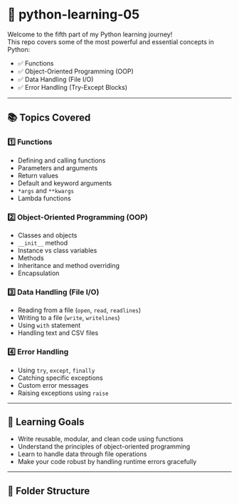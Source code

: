 # 🐍 python-learning-05

Welcome to the fifth part of my Python learning journey!  
This repo covers some of the most powerful and essential concepts in Python:

- ✅ Functions
- ✅ Object-Oriented Programming (OOP)
- ✅ Data Handling (File I/O)
- ✅ Error Handling (Try-Except Blocks)

---

## 📚 Topics Covered

### 1️⃣ Functions
- Defining and calling functions
- Parameters and arguments
- Return values
- Default and keyword arguments
- `*args` and `**kwargs`
- Lambda functions

### 2️⃣ Object-Oriented Programming (OOP)
- Classes and objects
- `__init__` method
- Instance vs class variables
- Methods
- Inheritance and method overriding
- Encapsulation

### 3️⃣ Data Handling (File I/O)
- Reading from a file (`open`, `read`, `readlines`)
- Writing to a file (`write`, `writelines`)
- Using `with` statement
- Handling text and CSV files

### 4️⃣ Error Handling
- Using `try`, `except`, `finally`
- Catching specific exceptions
- Custom error messages
- Raising exceptions using `raise`

---

## 🎯 Learning Goals

- Write reusable, modular, and clean code using functions  
- Understand the principles of object-oriented programming  
- Learn to handle data through file operations  
- Make your code robust by handling runtime errors gracefully  

---

## 📁 Folder Structure

